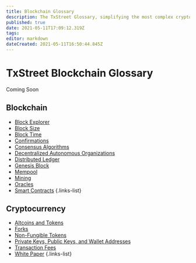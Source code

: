 ```yaml
---
title: Blockchain Glossary
description: The TxStreet Glossary, simplifying the most complex cryptocurrency related terms.
published: true
date: 2021-05-11T17:09:12.319Z
tags: 
editor: markdown
dateCreated: 2021-05-11T16:50:44.845Z
---
```


# TxStreet Blockchain Glossary

Coming Soon


## Blockchain
- [Block Explorer](/Glossary/blockexplorer)
- [Block Size]()
- [Block Time]()
- [Confirmations]()
- [Consensus Algorithms](/Glossary/consensus-algorithms)
- [Decentralized Autonomous Organizations]()
- [Distributed Ledger]()
- [Genesis Block]()
- [Mempool](/Glossary/mempool)
- [Mining](/Glossary/mining)
- [Oracles]()
- [Smart Contracts]()
{.links-list}

## Cryptocurrency
- [Altcoins and Tokens](/Glossary/altcoins-and-tokens)
- [Forks](/Glossary/forks)
- [Non-Fungible Tokens](/Glossary/nft)
- [Private Keys, Public Keys, and Wallet Addresses]()
- [Transaction Fees](/Glossary/transaction-fees)
- [White Paper](/Glossary/white-paper)
{.links-list}